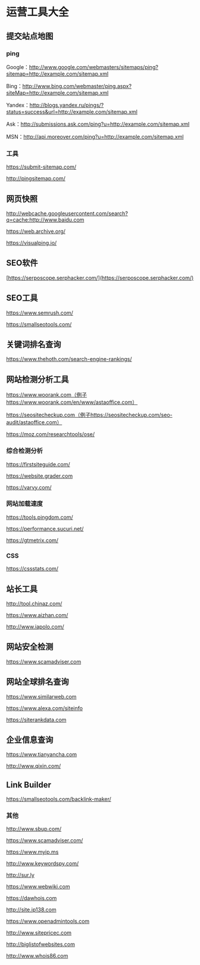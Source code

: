# 运营工具大全

## 提交站点地图

### ping

Google：http://www.google.com/webmasters/sitemaps/ping?sitemap=http://example.com/sitemap.xml

Bing：http://www.bing.com/webmaster/ping.aspx?siteMap=http://example.com/sitemap.xml

Yandex：http://blogs.yandex.ru/pings/?status=success&url=http://example.com/sitemap.xml

Ask：http://submissions.ask.com/ping?u=http://example.com/sitemap.xml

MSN：http://api.moreover.com/ping?u=http://example.com/sitemap.xml

### 工具

https://submit-sitemap.com/

http://pingsitemap.com/

## 网页快照

http://webcache.googleusercontent.com/search?q=cache:http://www.baidu.com

https://web.archive.org/

https://visualping.io/

## SEO软件

[https://serposcope.serphacker.com/](https://serposcope.serphacker.com/)

## SEO工具

https://www.semrush.com/

https://smallseotools.com/

## 关键词排名查询

https://www.thehoth.com/search-engine-rankings/

## 网站检测分析工具

https://www.woorank.com（例子https://www.woorank.com/en/www/astaoffice.com）

https://seositecheckup.com（例子https://seositecheckup.com/seo-audit/astaoffice.com）

https://moz.com/researchtools/ose/

### 综合检测分析

https://firstsiteguide.com/

https://website.grader.com

https://varvy.com/

### 网站加载速度

https://tools.pingdom.com/

https://performance.sucuri.net/

https://gtmetrix.com/

### CSS

https://cssstats.com/

## 站长工具

http://tool.chinaz.com/

https://www.aizhan.com/

http://www.iapolo.com/

## 网站安全检测

https://www.scamadviser.com

## 网站全球排名查询

https://www.similarweb.com

https://www.alexa.com/siteinfo

https://siterankdata.com

## 企业信息查询

https://www.tianyancha.com

http://www.qixin.com/

## Link Builder

https://smallseotools.com/backlink-maker/

### 其他

http://www.sbup.com/



https://www.scamadviser.com/



https://www.myip.ms



http://www.keywordspy.com/



http://sur.ly



https://www.webwiki.com



https://dawhois.com



http://site.ip138.com



https://www.openadmintools.com



http://www.sitepricec.com



http://biglistofwebsites.com



http://www.whois86.com
